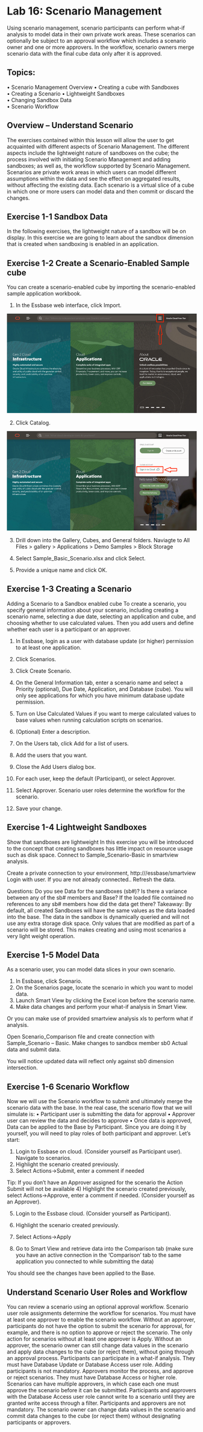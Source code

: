 
# Lab 16: Scenario Management

Using scenario management, scenario participants can perform what-if analysis to model data in their own private work areas. These scenarios can optionally be subject to an approval workflow which includes a scenario owner and one or more approvers. In the workflow, scenario owners merge scenario data with the final cube data only after it is approved.

## Topics: 

•	Scenario Management Overview
•	Creating a cube with Sandboxes	
•	Creating a Scenario	
•	Lightweight Sandboxes		
•	Changing Sandbox Data	
•	Scenario Workflow
 
## Overview – Understand Scenario

The exercises contained within this lesson will allow the user to get acquainted with different aspects of Scenario Management.  The different aspects include the lightweight nature of sandboxes on the cube; the process involved with initiating Scenario Management and adding sandboxes; as well as, the workflow supported by Scenario Management.  
Scenarios are private work areas in which users can model different assumptions within the data and see the effect on aggregated results, without affecting the existing data.
Each scenario is a virtual slice of a cube in which one or more users can model data and then commit or discard the changes.

## Exercise 1-1	Sandbox Data

In the following exercises, the lightweight nature of a sandbox will be on display.  In this exercise we are going to learn about the sandbox dimension that is created when sandboxing is enabled in an application.

## Exercise 1-2	Create a Scenario-Enabled Sample cube

You can create a scenario-enabled cube by importing the scenario-enabled sample application workbook.

1.	In the Essbase web interface, click Import.

![](./images/image16_1.png "") 

2.	Click Catalog.
 
![](./images/image16_2.png "")

3.	Drill down into the Gallery, Cubes, and General folders.
Naviagte to All Files > gallery > Applications > Demo Samples > Block Storage


 
4.	Select Sample_Basic_Scenario.xlsx and click Select.
5.	Provide a unique name and click OK.

 

 
## Exercise 1-3	Creating a Scenario

Adding a Scenario to a Sandbox enabled cube
To create a scenario, you specify general information about your scenario, including creating a scenario name, selecting a due date, selecting an application and cube, and choosing whether to use calculated values. Then you add users and define whether each user is a participant or an approver.
1.	In Essbase, login as a user with database update (or higher) permission to at least one application.
2.	Click Scenarios.
3.	Click Create Scenario.

 

4.	On the General Information tab, enter a scenario name and select a Priority (optional), Due Date, Application, and Database (cube). You will only see applications for which you have minimum database update permission.

 
5.	Turn on Use Calculated Values if you want to merge calculated values to base values when running calculation scripts on scenarios.
6.	(Optional) Enter a description.
7.	On the Users tab, click Add   for a list of users.
8.	Add the users that you want.
9.	Close the Add Users dialog box.
10.	For each user, keep the default (Participant), or select Approver.
11.	Select Approver. 
Scenario user roles determine the workflow for the scenario.
 
12.	Save your change.

## Exercise 1-4	Lightweight Sandboxes

Show that sandboxes are lightweight
In this exercise you will be introduced to the concept that creating sandboxes has little impact on resource usage such as disk space.
Connect to Sample_Scenario-Basic in smartview analysis.
 
Create a private connection to your environment, http://<MachineIP>/essbase/smartview Login with user.  If you are not already connected..
Refresh the data.

Questions: 
Do you see Data for the sandboxes (sb#)?
Is there a variance between any of the sb# members and Base?
If the loaded file contained no references to any sb# members how did the data get there?
Takeaway:  By default, all created Sandboxes will have the same values as the data loaded into the base.  The data in the sandbox is dynamically queried and will not use any extra storage disk space.  Only values that are modified as part of a scenario will be stored.  This makes creating and using most scenarios a very light weight operation. 

## Exercise 1-5	Model Data

As a scenario user, you can model data slices in your own scenario.
1.	In Essbase, click Scenario.
2.	On the Scenarios page, locate the scenario in which you want to model data.
3.	Launch Smart View by clicking the Excel   icon before the scenario name.
4.	Make data changes and perform your what-if analysis in Smart View.

 

Or you can make use of provided smartview analysis xls to perform what if analysis.

 
Open Scenario_Comparison file and create connection with Sample_Scenario – Basic.
Make changes to sandbox member sb0 Actual data and submit data.

 

You will notice updated data will reflect only against sb0 dimension intersection.

## Exercise 1-6	Scenario Workflow

Now we will use the Scenario workflow to submit and ultimately merge the scenario data with the base. In the real case, the scenario flow that we will simulate is:
•	Participant user is submitting the data for approval
•	Approver user can review the data and decides to approve
•	Once data is approved, Data can be applied to the Base by Participant.
Since you are doing it by yourself, you will need to play roles of both participant and approver. 
Let’s start:
1) 	Login to Essbase on cloud. (Consider yourself as Participant user). Navigate to scenarios.
2) 	Highlight the scenario created previously.
3) 	Select Actions->Submit, enter a comment if needed
 
Tip:  If you don’t have an Approver assigned for the scenario the Action Submit will not be available
4) 	Highlight the scenario created previously, select Actions->Approve, enter a comment if needed. (Consider yourself as an Approver).
 

5) 	Login to the Essbase cloud. (Consider yourself as Participant).
6) 	Highlight the scenario created previously.
7) 	Select Actions->Apply
 

8) 	Go to Smart View and retrieve data into the Comparison tab (make sure you have an active connection in the ‘Comparison’ tab to the same application you connected to while submitting the data)
 
You should see the changes have been applied to the Base.

## Understand Scenario User Roles and Workflow

You can review a scenario using an optional approval workflow.
Scenario user role assignments determine the workflow for scenarios. You must have at least one approver to enable the scenario workflow. Without an approver, participants do not have the option to submit the scenario for approval, for example, and there is no option to approve or reject the scenario.
The only action for scenarios without at least one approver is Apply. Without an approver, the scenario owner can still change data values in the scenario and apply data changes to the cube (or reject them), without going through an approval process.
Participants can participate in a what-if analysis. They must have Database Update or Database Access user role. Adding participants is not mandatory.
Approvers monitor the process, and approve or reject scenarios. They must have Database Access or higher role. Scenarios can have multiple approvers, in which case each one must approve the scenario before it can be submitted.
Participants and approvers with the Database Access user role cannot write to a scenario until they are granted write access through a filter.
Participants and approvers are not mandatory. The scenario owner can change data values in the scenario and commit data changes to the cube (or reject them) without designating participants or approvers.

 

